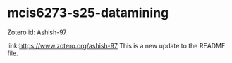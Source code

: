 # mcis6273-s25-datamining

Zotero id: Ashish-97

link:https://www.zotero.org/ashish-97
This is a new update to the README file.
